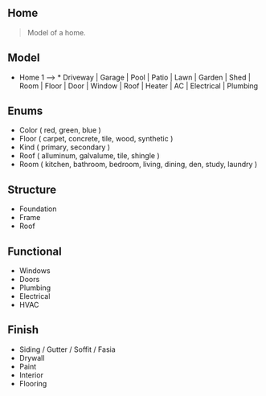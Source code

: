 Home
----
>Model of a home.

Model
-----
* Home 1 --> * Driveway | Garage | Pool | Patio | Lawn | Garden | Shed | Room |
               Floor | Door | Window | Roof | Heater | AC | Electrical | Plumbing

Enums
-----
* Color ( red, green, blue )
* Floor ( carpet, concrete, tile, wood, synthetic )
* Kind ( primary, secondary )
* Roof ( alluminum, galvalume, tile, shingle )
* Room ( kitchen, bathroom, bedroom, living, dining, den, study, laundry )

Structure
---------
* Foundation
* Frame
* Roof

Functional
----------
* Windows
* Doors
* Plumbing
* Electrical
* HVAC

Finish
------
* Siding / Gutter / Soffit / Fasia
* Drywall
* Paint
* Interior
* Flooring